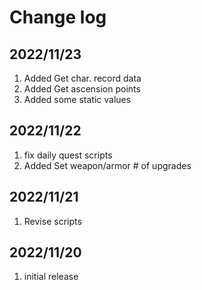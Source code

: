 # Change log

## 2022/11/23
1. Added Get char. record data
1. Added Get ascension points
1. Added some static values

## 2022/11/22
1. fix daily quest scripts
1. Added Set weapon/armor # of upgrades

## 2022/11/21
1. Revise scripts

## 2022/11/20
1. initial release